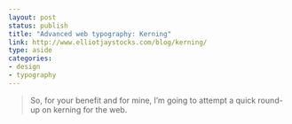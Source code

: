 ```yaml
---
layout: post
status: publish
title: "Advanced web typography: Kerning"
link: http://www.elliotjaystocks.com/blog/kerning/
type: aside
categories:
- design
- typography
--- 
```


> So, for your benefit and for mine, I’m going to attempt a quick round-up on kerning for the web.